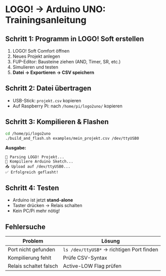 # LOGO! → Arduino UNO: Trainingsanleitung

## Schritt 1: Programm in LOGO! Soft erstellen

1. LOGO! Soft Comfort öffnen
2. Neues Projekt anlegen
3. FUP-Editor: Bausteine ziehen (AND, Timer, SR, etc.)
4. Simulieren und testen
5. **Datei → Exportieren → CSV speichern**

## Schritt 2: Datei übertragen

- USB-Stick: `projekt.csv` kopieren
- Auf Raspberry Pi: nach `/home/pi/logo2uno/` kopieren

## Schritt 3: Kompilieren & Flashen
```bash
cd /home/pi/logo2uno
./build_and_flash.sh examples/mein_projekt.csv /dev/ttyUSB0
```

**Ausgabe:**
```
🔧 Parsing LOGO! Projekt...
🔨 Kompiliere Arduino Sketch...
📤 Upload auf /dev/ttyUSB0...
✅ Erfolgreich geflasht!
```

## Schritt 4: Testen

- Arduino ist jetzt **stand-alone**
- Taster drücken → Relais schalten
- Kein PC/Pi mehr nötig!

## Fehlersuche

| Problem | Lösung |
|---------|--------|
| Port nicht gefunden | `ls /dev/ttyUSB*` → richtigen Port finden |
| Kompilierung fehlt | Prüfe CSV-Syntax |
| Relais schaltet falsch | Active-LOW Flag prüfen |
